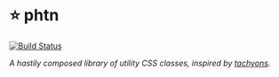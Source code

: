 # ⭐️ phtn

[![Build Status](https://travis-ci.org/swashcap/phtn.svg?branch=master)](https://travis-ci.org/swashcap/phtn)

_A hastily composed library of utility CSS classes, inspired by
[tachyons](https://github.com/tachyons-css/tachyons#readme)._
